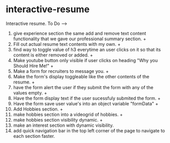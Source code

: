 # interactive-resume
Interactive resume.
To Do -->
1. give experience section the same add and remove text content functionality that we gave our professional summary section. +
2. Fill out actual resume text contents with my own. +
3. find way to toggle value of h3 everytime an user clicks on it so that its content is either removed or added. +
4. Make youtube button only visible if user clicks on heading "Why you Should Hire Me!" +
5. Make a form for recruiters to message you. +
6. Make the form's display toggleable like the other contents of the resume. +
7. have the form alert the user if they submit the form with any of the values empty. +
8. Have the form display text if the user sucessfuly submited the form. +
9. Have the form save user value's into an object variable "formData" +
10. Add Hobbies section. +
11. make hobbies section into a videogrid of hobbies. +
12. make hobbies section visibility dynamic. +
13. make an interest section with dynamic visibility.
14. add quick navigation bar in the top left corner of the page to navigate to each section faster.
